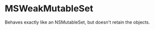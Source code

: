 MSWeakMutableSet
================

Behaves exactly like an NSMutableSet, but doesn't retain the objects.